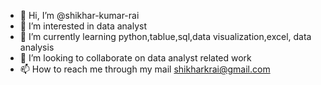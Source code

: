 - 👋 Hi, I’m @shikhar-kumar-rai
- 👀 I’m interested in data analyst
- 🌱 I’m currently learning python,tablue,sql,data visualization,excel, data analysis 
- 💞️ I’m looking to collaborate on data analyst related work
- 📫 How to reach me through my mail shikharkrai@gmail.com

<!---
shikhar-kumar-rai/shikhar-kumar-rai is a ✨ special ✨ repository because its `README.md` (this file) appears on your GitHub profile.
You can click the Preview link to take a look at your changes.
--->
